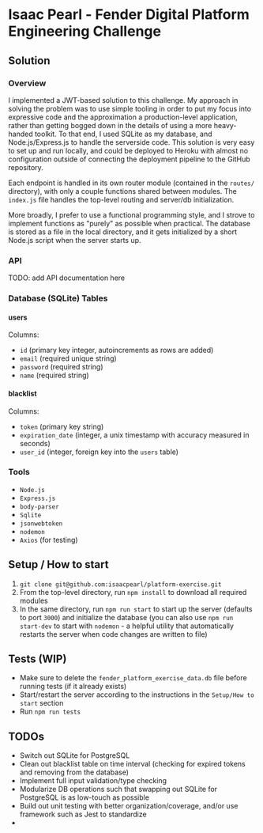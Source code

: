 # Isaac Pearl - Fender Digital Platform Engineering Challenge

## Solution

### Overview
I implemented a JWT-based solution to this challenge. My approach in solving the problem was to use simple tooling in order to put my focus into expressive code and the approximation a production-level application, rather than getting bogged down in the details of using a more heavy-handed toolkit. To that end, I used SQLite as my database, and Node.js/Express.js to handle the serverside code. This solution is very easy to set up and run locally, and could be deployed to Heroku with almost no configuration outside of connecting the deployment pipeline to the GitHub repository.

Each endpoint is handled in its own router module (contained in the `routes/` directory), with only a couple functions shared between modules. The `index.js` file handles the top-level routing and server/db initialization. 

More broadly, I prefer to use a functional programming style, and I strove to implement functions as "purely" as possible when practical. The database is stored as a file in the local directory, and it gets initialized by a short Node.js script when the server starts up.


### API
TODO: add API documentation here

### Database (SQLite) Tables 
#### users
Columns:
- `id` (primary key integer, autoincrements as rows are added)
- `email` (required unique string)
- `password` (required string)
- `name` (required string)

#### blacklist
Columns:
- `token` (primary key string)
- `expiration_date` (integer, a unix timestamp with accuracy measured in seconds)
- `user_id` (integer, foreign key into the `users` table)

### Tools
- `Node.js`
- `Express.js`
- `body-parser`
- `Sqlite`
- `jsonwebtoken`
- `nodemon`
- `Axios` (for testing)

## Setup / How to start
1. `git clone git@github.com:isaacpearl/platform-exercise.git`
2. From the top-level directory, run `npm install` to download all required modules
3. In the same directory, run `npm run start` to start up the server (defaults to port `3000`) and initialize the database (you can also use `npm run start-dev` to start with `nodemon` - a helpful utility that automatically restarts the server when code changes are written to file)

## Tests (WIP)
- Make sure to delete the `fender_platform_exercise_data.db` file before running tests (if it already exists)
- Start/restart the server according to the instructions in the `Setup/How to start` section
- Run `npm run tests`

## TODOs
- Switch out SQLite for PostgreSQL
- Clean out blacklist table on time interval (checking for expired tokens and removing from the database)
- Implement full input validation/type checking
- Modularize DB operations such that swapping out SQLite for PostgreSQL is as low-touch as possible 
- Build out unit testing with better organization/coverage, and/or use framework such as Jest to standardize
- 
